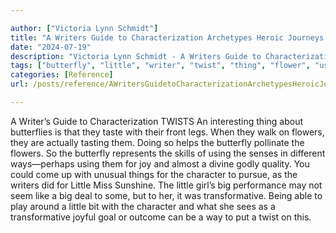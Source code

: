 ```yaml
---

author: ["Victoria Lynn Schmidt"]
title: "A Writers Guide to Characterization Archetypes Heroic Journeys and Other Elements of Dynamic Character Development - part0027_split_008.html"
date: "2024-07-19"
description: "Victoria Lynn Schmidt - A Writers Guide to Characterization Archetypes Heroic Journeys and Other Elements of Dynamic Character Development"
tags: ["butterfly", "little", "writer", "twist", "thing", "flower", "using", "character", "big", "transformative", "guide", "characterization", "interesting", "taste", "front", "leg", "walk", "actually", "tasting", "help", "pollinate", "represents", "skill", "sens", "different"]
categories: [Reference]
url: /posts/reference/AWritersGuidetoCharacterizationArchetypesHeroicJourneysandOtherElementsofDynamicCharacterDevelopment-part0027split008html

---
```



A Writer’s Guide to Characterization
TWISTS
An interesting thing about butterflies is that they taste with their front legs. When they walk on flowers, they are actually tasting them. Doing so helps the butterfly pollinate the flowers. So the butterfly represents the skills of using the senses in different ways—perhaps using them for joy and almost a divine godly quality.
You could come up with unusual things for the character to pursue, as the writers did for Little Miss Sunshine. The little girl’s big performance may not seem like a big deal to some, but to her, it was transformative. Being able to play around a little bit with the character and what she sees as a transformative joyful goal or outcome can be a way to put a twist on this.
